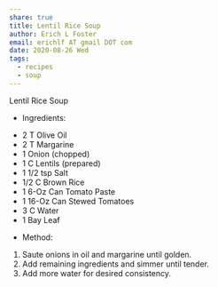 ```yaml
---
share: true
title: Lentil Rice Soup
author: Erich L Foster
email: erichlf AT gmail DOT com
date: 2020-08-26 Wed
tags:
  - recipes
  - soup
---
```


Lentil Rice Soup
* Ingredients:
- 2 T Olive Oil
- 2 T Margarine
- 1 Onion (chopped)
- 1 C Lentils (prepared)
- 1 1/2 tsp Salt
- 1/2 C Brown Rice
- 1 6-Oz Can Tomato Paste
- 1 16-Oz Can Stewed Tomatoes
- 3 C Water
- 1 Bay Leaf

* Method:
1. Saute onions in oil and margarine until golden.
2. Add remaining ingredients and simmer until tender.
3. Add more water for desired consistency.
